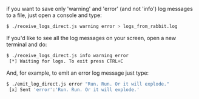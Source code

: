 if you want to save only 'warning' and 'error' (and not 'info') log messages to a file, just open a console and type:
```bash
$ ./receive_logs_direct.js warning error > logs_from_rabbit.log
```
If you'd like to see all the log messages on your screen, open a new terminal and do:
```bash
$ ./receive_logs_direct.js info warning error
 [*] Waiting for logs. To exit press CTRL+C
 ```
And, for example, to emit an error log message just type:
```bash
$ ./emit_log_direct.js error "Run. Run. Or it will explode."
 [x] Sent 'error':'Run. Run. Or it will explode.'
 ```